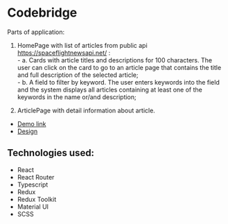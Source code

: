 # Codebridge

Parts of application: 
  1. HomePage with list of articles from public api https://spaceflightnewsapi.net/ : <br />
    - a. Cards with article titles and descriptions for 100 characters. The user can click on the card to go to an article page that contains the title and full    description of the selected article; <br />
    - b. A field to filter by keyword. The user enters keywords into the field and the system displays all articles containing at least one of the keywords in the name or/and description; <br />

  2. ArticlePage with detail information about article.


- [Demo link](https://Alzay007.github.io/-Codebridge/)
- [Design](https://www.figma.com/file/h1veXmuEt84sT7PEZgF42K/Frontend_test?node-id=0%3A1&t=TW6rUR4fiImmCNXv-0)

## Technologies used:

- React
- React Router
- Typescript
- Redux
- Redux Toolkit
- Material UI
- SCSS
